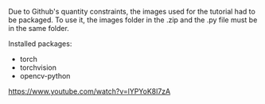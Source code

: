 
Due to Github's quantity constraints, the images used for the tutorial had to be packaged. To use it, the images folder in the .zip and the .py file must be in the same folder.

Installed packages:
 - torch 
 - torchvision 
 - opencv-python

https://www.youtube.com/watch?v=lYPYoK8l7zA
